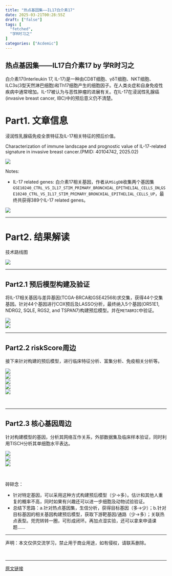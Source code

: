 ```yaml
---
title: "热点基因集——IL17白介素17"
date: 2025-03-21T00:28:55Z
draft: ["false"]
tags: [
  "fetched",
  "学R时习之"
]
categories: ["Acdemic"]
---
```

热点基因集——IL17白介素17 by 学R时习之
------
<div><ne-clipboard source="https%3A%2F%2Fwww.yuque.com%2Fgaodashitou%2Ffozo39%2Fkycrg4x4l19yd0bx" data-pm-slice="0 0 []"></ne-clipboard><p><span leaf="">白介素17(Interleukin 17, IL-17)是一种由CD8T细胞、γδT细胞、NKT细胞、ILC3s(3型天然淋巴细胞)和Th17细胞产生的细胞因子。在人类炎症和自身免疫性疾病中通常增加。IL-17被认为与恶性肿瘤的进展有关。在IL-17在浸润性乳腺癌(invasive breast cancer, IBC)中的预后意义仍不清楚。</span></p><h1 data-pm-slice="0 0 []"><span><span leaf="">Part1. 文章信息</span></span></h1><p><span leaf="">浸润性乳腺癌免疫全景特征及IL-17相关特征的预后价值。</span></p><p><span leaf="">Characterization of immune landscape and prognostic value of IL-17-related signature in invasive breast cancer.(PMID: 40104742, 2025.02)</span></p><section nodeleaf=""><img data-src="https://mmbiz.qpic.cn/sz_mmbiz_png/C0nicuvoMeDFZjzUiayS4qiaFCbLDFBmzmwNKqsLoVXCWM06Sy8AMm8r7pGvQh8x8Hsxiczesd3GcU1SLKwUNdiaZAA/640?wx_fmt=png&amp;from=appmsg" data-ratio="0.34629629629629627" data-s="300,640" data-type="png" data-w="1080" type="block" data-imgfileid="100004586" src="https://mmbiz.qpic.cn/sz_mmbiz_png/C0nicuvoMeDFZjzUiayS4qiaFCbLDFBmzmwNKqsLoVXCWM06Sy8AMm8r7pGvQh8x8Hsxiczesd3GcU1SLKwUNdiaZAA/640?wx_fmt=png&amp;from=appmsg"></section><p><span leaf="">Notes:</span></p><ul><li><section><span leaf="">IL-17 related genes: 白介素17相关基因，作者从</span><code><span leaf="">MSigDB</span></code><span leaf="">收集两个基因集</span><code><span leaf="">GSE10240_CTRL_VS_IL17_STIM_PRIMARY_BRONCHIAL_EPITHELIAL_CELLS_DN</span></code><span leaf="">,</span><code><span leaf="">GSE10240_CTRL_VS_IL17_STIM_PRIMARY_BRONCHIAL_EPITHELIAL_CELLS_UP</span></code><span leaf="">，最终共获得389个IL-17 related genes。</span></section></li></ul><section nodeleaf=""><img data-src="https://mmbiz.qpic.cn/sz_mmbiz_png/C0nicuvoMeDFZjzUiayS4qiaFCbLDFBmzmwrpwWvJ2MTicTu45S8oV1FzfZiaE0z6rl7uT2LiblCwfhAox8ib2uAZYaBQ/640?wx_fmt=png&amp;from=appmsg" data-ratio="0.3592592592592593" data-s="300,640" data-type="png" data-w="1080" type="block" data-imgfileid="100004587" src="https://mmbiz.qpic.cn/sz_mmbiz_png/C0nicuvoMeDFZjzUiayS4qiaFCbLDFBmzmwrpwWvJ2MTicTu45S8oV1FzfZiaE0z6rl7uT2LiblCwfhAox8ib2uAZYaBQ/640?wx_fmt=png&amp;from=appmsg"></section><hr><h1><span leaf="">Part2. 结果解读</span></h1><p><span leaf="">技术路线图</span></p><section nodeleaf=""><img data-src="https://mmbiz.qpic.cn/sz_mmbiz_png/C0nicuvoMeDFZjzUiayS4qiaFCbLDFBmzmwuVzbz7RbDckLx5scSiaBvD3uuOvPXkywiaIVngIsdIu9kmbDUic0gEB8w/640?wx_fmt=png&amp;from=appmsg" data-ratio="0.6574074074074074" data-s="300,640" data-type="png" data-w="1080" type="block" data-imgfileid="100004588" src="https://mmbiz.qpic.cn/sz_mmbiz_png/C0nicuvoMeDFZjzUiayS4qiaFCbLDFBmzmwuVzbz7RbDckLx5scSiaBvD3uuOvPXkywiaIVngIsdIu9kmbDUic0gEB8w/640?wx_fmt=png&amp;from=appmsg"></section><hr><h2><span leaf=""><span textstyle="">Part2.1 预后模型构建及验证</span></span></h2><p><span leaf="">将IL-17相关基因与差异基因(TCGA-BRCA和GSE42568)求交集，获得44个交集基因。针对44个基因进行COX预后及LASSO分析，最终纳入5个基因(OR51E1, NDRG2, SQLE, RGS2, and TSPAN7)构建预后模型。并在</span><code><span leaf="">METABRIC</span></code><span leaf="">中验证。</span></p><section nodeleaf=""><img data-src="https://mmbiz.qpic.cn/sz_mmbiz_png/C0nicuvoMeDFZjzUiayS4qiaFCbLDFBmzmw8P43OkILXDqdCN7f5R6d73jibQYKXBGfKaibUOF98vn5T5JDJXh5yeeQ/640?wx_fmt=png&amp;from=appmsg" data-ratio="0.8722222222222222" data-s="300,640" data-type="png" data-w="1080" type="block" data-imgfileid="100004589" src="https://mmbiz.qpic.cn/sz_mmbiz_png/C0nicuvoMeDFZjzUiayS4qiaFCbLDFBmzmw8P43OkILXDqdCN7f5R6d73jibQYKXBGfKaibUOF98vn5T5JDJXh5yeeQ/640?wx_fmt=png&amp;from=appmsg"></section><section nodeleaf=""><img data-src="https://mmbiz.qpic.cn/sz_mmbiz_png/C0nicuvoMeDFZjzUiayS4qiaFCbLDFBmzmw39DviaHa62JxJhWzjic8z2bNFu5MLqV5cDup7L0qiah9B4akoBuxcR5pg/640?wx_fmt=png&amp;from=appmsg" data-ratio="1.03515625" data-s="300,640" data-type="png" data-w="1024" type="block" data-imgfileid="100004590" src="https://mmbiz.qpic.cn/sz_mmbiz_png/C0nicuvoMeDFZjzUiayS4qiaFCbLDFBmzmw39DviaHa62JxJhWzjic8z2bNFu5MLqV5cDup7L0qiah9B4akoBuxcR5pg/640?wx_fmt=png&amp;from=appmsg"></section><hr><h2><span leaf=""><span textstyle="">Part2.2 riskScore周边</span></span></h2><p><span leaf="">接下来针对构建的预后模型，进行临床特征分析、富集分析、免疫相关分析等。</span></p><section nodeleaf=""><img data-src="https://mmbiz.qpic.cn/sz_mmbiz_png/C0nicuvoMeDFZjzUiayS4qiaFCbLDFBmzmwoWIQZCBiaWVyp7IMiaxf4ibia0dvVrSG2yd2x4EKpxrXsbTkCwtns3yqKg/640?wx_fmt=png&amp;from=appmsg" data-ratio="1.1748400852878464" data-s="300,640" data-type="png" data-w="938" type="block" data-imgfileid="100004591" src="https://mmbiz.qpic.cn/sz_mmbiz_png/C0nicuvoMeDFZjzUiayS4qiaFCbLDFBmzmwoWIQZCBiaWVyp7IMiaxf4ibia0dvVrSG2yd2x4EKpxrXsbTkCwtns3yqKg/640?wx_fmt=png&amp;from=appmsg"></section><section nodeleaf=""><img data-src="https://mmbiz.qpic.cn/sz_mmbiz_png/C0nicuvoMeDFZjzUiayS4qiaFCbLDFBmzmw0HZUiavb03b2ibSU77gkrr33v5micofDiaRutjntyvuWcRdHskIQYibpBTg/640?wx_fmt=png&amp;from=appmsg" data-ratio="0.9321663019693655" data-s="300,640" data-type="png" data-w="914" type="block" data-imgfileid="100004592" src="https://mmbiz.qpic.cn/sz_mmbiz_png/C0nicuvoMeDFZjzUiayS4qiaFCbLDFBmzmw0HZUiavb03b2ibSU77gkrr33v5micofDiaRutjntyvuWcRdHskIQYibpBTg/640?wx_fmt=png&amp;from=appmsg"></section><section nodeleaf=""><img data-src="https://mmbiz.qpic.cn/sz_mmbiz_png/C0nicuvoMeDFZjzUiayS4qiaFCbLDFBmzmwjts6S793rONnOKic0oLR53bl9ia77pmOkDbiaUTRtLu2yVz8LJ56Kf20A/640?wx_fmt=png&amp;from=appmsg" data-ratio="0.9061135371179039" data-s="300,640" data-type="png" data-w="916" type="block" data-imgfileid="100004593" src="https://mmbiz.qpic.cn/sz_mmbiz_png/C0nicuvoMeDFZjzUiayS4qiaFCbLDFBmzmwjts6S793rONnOKic0oLR53bl9ia77pmOkDbiaUTRtLu2yVz8LJ56Kf20A/640?wx_fmt=png&amp;from=appmsg"></section><section nodeleaf=""><img data-src="https://mmbiz.qpic.cn/sz_mmbiz_png/C0nicuvoMeDFZjzUiayS4qiaFCbLDFBmzmwBPfDUupV45N3bld6bAY44oHCtRTHiasR9A3fIckWbESYicQtq83lSGlw/640?wx_fmt=png&amp;from=appmsg" data-ratio="0.8272727272727273" data-s="300,640" data-type="png" data-w="880" type="block" data-imgfileid="100004594" src="https://mmbiz.qpic.cn/sz_mmbiz_png/C0nicuvoMeDFZjzUiayS4qiaFCbLDFBmzmwBPfDUupV45N3bld6bAY44oHCtRTHiasR9A3fIckWbESYicQtq83lSGlw/640?wx_fmt=png&amp;from=appmsg"></section><section nodeleaf=""><img data-src="https://mmbiz.qpic.cn/sz_mmbiz_png/C0nicuvoMeDFZjzUiayS4qiaFCbLDFBmzmwMDiapfQ9v6Pf3MYcTztBsOtVwibxPW6v9RxPnVQJEAlxzNj2LSBqJVqw/640?wx_fmt=png&amp;from=appmsg" data-ratio="0.9823008849557522" data-s="300,640" data-type="png" data-w="904" type="block" data-imgfileid="100004595" src="https://mmbiz.qpic.cn/sz_mmbiz_png/C0nicuvoMeDFZjzUiayS4qiaFCbLDFBmzmwMDiapfQ9v6Pf3MYcTztBsOtVwibxPW6v9RxPnVQJEAlxzNj2LSBqJVqw/640?wx_fmt=png&amp;from=appmsg"></section><p><span leaf=""><br></span></p><hr><h2><span leaf=""><span textstyle="">Part2.3 核心基因周边</span></span></h2><p><span leaf="">针对构建模型的基因，分析其网络互作关系，外部数据集及临床样本验证，同时利用TISCH分析其单细胞水平表达。</span></p><section nodeleaf=""><img data-src="https://mmbiz.qpic.cn/sz_mmbiz_png/C0nicuvoMeDFZjzUiayS4qiaFCbLDFBmzmwKTUiayowgu4LLmBaoS7KVoPTpSzhbQz92hhkicic1zSZRXcvd3XJfskeQ/640?wx_fmt=png&amp;from=appmsg" data-ratio="0.884" data-s="300,640" data-type="png" data-w="1000" type="block" data-imgfileid="100004596" src="https://mmbiz.qpic.cn/sz_mmbiz_png/C0nicuvoMeDFZjzUiayS4qiaFCbLDFBmzmwKTUiayowgu4LLmBaoS7KVoPTpSzhbQz92hhkicic1zSZRXcvd3XJfskeQ/640?wx_fmt=png&amp;from=appmsg"></section><section nodeleaf=""><img data-src="https://mmbiz.qpic.cn/sz_mmbiz_png/C0nicuvoMeDFZjzUiayS4qiaFCbLDFBmzmwaKosA4KEu6Lmdp4BqdYiaXQcAznhjuUBvgqd8sJ9CUWFPmicsYlbHCicg/640?wx_fmt=png&amp;from=appmsg" data-ratio="1.1030927835051547" data-s="300,640" data-type="png" data-w="970" type="block" data-imgfileid="100004597" src="https://mmbiz.qpic.cn/sz_mmbiz_png/C0nicuvoMeDFZjzUiayS4qiaFCbLDFBmzmwaKosA4KEu6Lmdp4BqdYiaXQcAznhjuUBvgqd8sJ9CUWFPmicsYlbHCicg/640?wx_fmt=png&amp;from=appmsg"></section><section nodeleaf=""><img data-src="https://mmbiz.qpic.cn/sz_mmbiz_png/C0nicuvoMeDFZjzUiayS4qiaFCbLDFBmzmwNTBgqZJGGud9WF4NAzcRibNO9VzgwO28ucFchS8jnbMTcqGxg6ovYDw/640?wx_fmt=png&amp;from=appmsg" data-ratio="0.89738430583501" data-s="300,640" data-type="png" data-w="994" type="block" data-imgfileid="100004598" src="https://mmbiz.qpic.cn/sz_mmbiz_png/C0nicuvoMeDFZjzUiayS4qiaFCbLDFBmzmwNTBgqZJGGud9WF4NAzcRibNO9VzgwO28ucFchS8jnbMTcqGxg6ovYDw/640?wx_fmt=png&amp;from=appmsg"></section><p><span leaf=""><br></span></p><p><span leaf="">碎碎念：</span></p><ul><li><section><span leaf="">针对特定基因，可以采用这种方式构建预后模型（少→多）。估计和其他人重复的概率不高，同时如果有兴趣还可以进一步细胞及动物试验验证。</span></section></li><li><section><span leaf="">总结下思路：a.针对热点基因集，生信分析，获得目标基因（多→少）；b.针对目标基因的相关基因构建预后模型，获取下游靶基因/通路（少→多）；关联热点表型。兜兜转转一圈，可形成闭环。再加点湿实验，还可以拿来申请课题……</span></section></li></ul><hr><p><span leaf="">声明：本文仅供交流学习，禁止用于商业用途，如有侵权，请联系删除。️</span></p><section><span leaf=""><br></span></section><p><mp-style-type data-value="3"></mp-style-type></p></div>  
<hr>
<a href="https://mp.weixin.qq.com/s/-RngmMoA-m4-qhug1oXSjA",target="_blank" rel="noopener noreferrer">原文链接</a>
